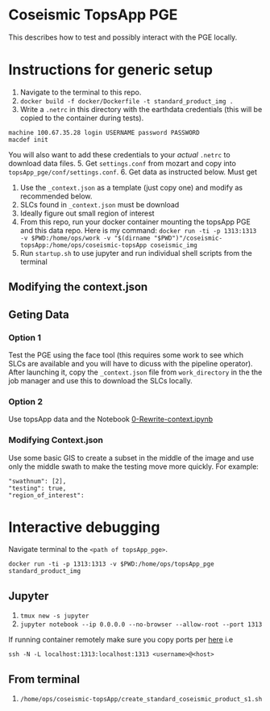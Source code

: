 # Coseismic TopsApp PGE

This describes how to test and possibly interact with the PGE locally.


# Instructions for generic setup

1. Navigate to the terminal to this repo.
2. `docker build -f docker/Dockerfile -t standard_product_img .`
3.  Write a `.netrc` in this directory with the earthdata credentials (this will be copied to the container during tests).
   ```
   machine 100.67.35.28 login USERNAME password PASSWORD
   macdef init
   ```
   You will also want to add these credentials to your *actual* `.netrc` to download data files.
5. Get `settings.conf` from mozart and copy into `topsApp_pge/conf/settings.conf`.
6. Get data as instructed below. Must get
   1. Use the `_context.json` as a template (just copy one) and modify as recommended below.
   2. SLCs found in `_context.json` must be download
   3. Ideally figure out small region of interest
7. From this repo, run your docker container mounting the topsApp PGE and this data repo. Here is my command: `docker run -ti -p 1313:1313 -v $PWD:/home/ops/work -v "$(dirname "$PWD")"/coseismic-topsApp:/home/ops/coseismic-topsApp coseismic_img`
8. Run `startup.sh` to use jupyter and run individual shell scripts from the terminal

## Modifying the context.json

## Geting Data

### Option 1

Test the PGE using the face tool (this requires some work to see which SLCs are available and you will have to dicuss with the pipeline operator). After launching it, copy the `_context.json` file from `work_directory` in the the job manager and use this to download the SLCs locally.

### Option 2

Use topsApp data and the Notebook [0-Rewrite-context.ipynb](0-Rewrite-context.ipynb)

### Modifying Context.json

Use some basic GIS to create a subset in the middle of the image and use only the middle swath to make the testing move more quickly. For example:

```
"swathnum": [2],
"testing": true,
"region_of_interest":
```

# Interactive debugging

Navigate terminal to the `<path of topsApp_pge>`.

`docker run -ti -p 1313:1313 -v $PWD:/home/ops/topsApp_pge standard_product_img`



## Jupyter

1. `tmux new -s jupyter`
2. `jupyter notebook --ip 0.0.0.0 --no-browser --allow-root --port 1313`

If running container remotely make sure you copy ports per [here]() i.e

```
ssh -N -L localhost:1313:localhost:1313 <username>@<host>
```

## From terminal

1. `/home/ops/coseismic-topsApp/create_standard_coseismic_product_s1.sh`